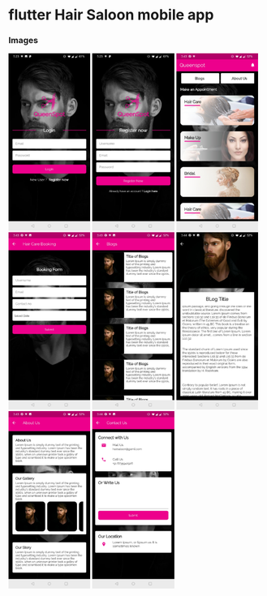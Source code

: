 # flutter Hair Saloon mobile app


### Images
<img src="images/Screenshot_20190804-172312.jpg" height="350"/> <img src="images/Screenshot_20190804-172306.jpg" height="350"/> <img src="images/Screenshot_20190804-154342.jpg" height="350"/> <img src="images/Screenshot_20190804-154347.jpg" height="350"/> <img src="images/Screenshot_20190804-154357.jpg" height="350"/> <img src="images/Screenshot_20190804-154403.jpg" height="350"/> <img src="images/Screenshot_20190804-154352.jpg" height="350"/> <img src="images/Screenshot_20190804-154409.jpg" height="350"/>
